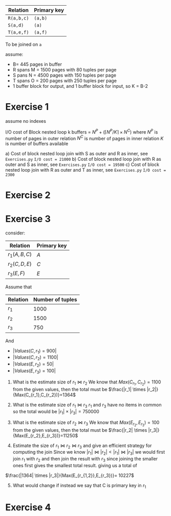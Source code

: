 


| Relation   | Primary key |
| ---------- | ----------- |
| `R(a,b,c)` | `(a,b)`     |
| `S(a,d)`   | `(a)`       |
| `T(a,e,f)` | `(a,f)`     |
To be joined on `a`

assume:
* B= 445 pages in buffer
* R spans M = 1500 pages with 80 tuples per page
* S pans N = 4500 pages with 150 tuples  per page
* T spans O = 200 pages with 250 tuples per page
* 1 buffer block for output, and 1 buffer block for input, so
  K = B-2

# Exercise 1 
assume no indexes

I/O cost of Block nested loop k buffers = $N^P+(\lceil N^P/K \rceil \times N^C)$
where 
$N^P$ is number of pages in outer relation
$N^C$ is number of pages in inner relation
$K$ is number of buffers available

a) Cost of block nested loop join with S as outer and R as inner, see `Exercises.py`
`I/O cost = 21000`
b) Cost of block nested loop join with R as outer and S as inner, see `Exercises.py`
`I/O cost = 19500`
c) Cost of block nested loop join with R as outer and T as inner, see `Exercises.py`
`I/O cost = 2300`

# Exercise 2
# Exercise 3
consider:

| Relation     | Primary key |
| ------------ | ----------- |
| $r_1(A,B,C)$ | $A$         |
| $r_2(C,D,E)$ | $C$         |
| $r_3(E,F)$   | $E$         |
Assume that 

| Relation | Number of tuples |
| -------- | ---------------- |
| $r_1$    | 1000             |
| $r_2$    | 1500             |
| $r_3$    | 750              |

And
* $|Values(C,r_1)=900|$
* $|Values(C,r_2) = 1100|$
* $|Values(E,r_2) = 50|$
* $|Values(E,r_3) = 100|$


1. What is the estimate size of $r_1 \bowtie r_2$
We know that $Max(C_{r_1}, C_{r_2})=1100$ from the given values, then the total must be
$\frac{|r_1| \times |r_2|}{Max(C_{r_1},C_{r_2})}=1364$

2. What is the estimate size of $r_1 \bowtie r_3$
$r_1$ and $r_3$ have no items in common so the total would be $|r_1| \times |r_3| = 750000$

3. What is the estimate size of $r_2 \bowtie r_3$
We know that $Max(E_{r_2}, E_{r_3})=100$ from the given values, then the total must be
$\frac{|r_2| \times |r_3|}{Max(E_{r_2},E_{r_3})}=11250$

4. Estimate the size of $r_1 \bowtie r_2  \bowtie r_3$ and give an efficient strategy for computing the join
Since we know $|r_1| \bowtie |r_2| < |r_1| \bowtie |r_3|$ we would first join $r_1$ with $r_2$ and then join the result with $r_3$ since joining the smaller ones first gives the smallest total result. giving us a total of 

$\frac{|1364| \times |r_3|}{Max(E_{r_{1,2}},E_{r_3})}= 10227$






5. What would change if instead we say that C is primary key in $r_1$





# Exercise 4
